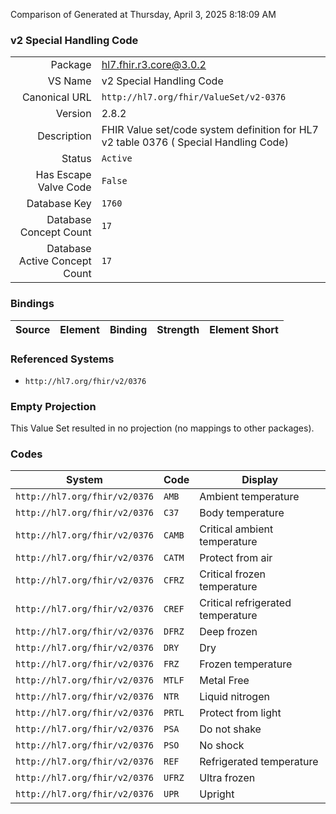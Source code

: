 Comparison of 
Generated at Thursday, April 3, 2025 8:18:09 AM

### v2 Special Handling Code

|      |     |
| ---: | --- |
| Package | hl7.fhir.r3.core@3.0.2 |
| VS Name | v2 Special Handling Code |
| Canonical URL | `http://hl7.org/fhir/ValueSet/v2-0376` |
| Version | 2.8.2 |
| Description | FHIR Value set/code system definition for HL7 v2 table 0376 ( Special Handling Code) |
| Status | `Active` |
| Has Escape Valve Code | `False` |
| Database Key | `1760` |
| Database Concept Count | `17` |
| Database Active Concept Count | `17` |
### Bindings

| Source | Element | Binding | Strength | Element Short |
| ------ | ------- | ------- | -------- | ------------- |

### Referenced Systems

* `http://hl7.org/fhir/v2/0376`
### Empty Projection

This Value Set resulted in no projection (no mappings to other packages).

### Codes

| System | Code | Display |
| ------ | ---- | ------- |
| `http://hl7.org/fhir/v2/0376` | `AMB` | Ambient temperature |
| `http://hl7.org/fhir/v2/0376` | `C37` | Body temperature |
| `http://hl7.org/fhir/v2/0376` | `CAMB` | Critical ambient temperature |
| `http://hl7.org/fhir/v2/0376` | `CATM` | Protect from air |
| `http://hl7.org/fhir/v2/0376` | `CFRZ` | Critical frozen temperature |
| `http://hl7.org/fhir/v2/0376` | `CREF` | Critical refrigerated temperature |
| `http://hl7.org/fhir/v2/0376` | `DFRZ` | Deep frozen |
| `http://hl7.org/fhir/v2/0376` | `DRY` | Dry |
| `http://hl7.org/fhir/v2/0376` | `FRZ` | Frozen temperature |
| `http://hl7.org/fhir/v2/0376` | `MTLF` | Metal Free |
| `http://hl7.org/fhir/v2/0376` | `NTR` | Liquid nitrogen |
| `http://hl7.org/fhir/v2/0376` | `PRTL` | Protect from light |
| `http://hl7.org/fhir/v2/0376` | `PSA` | Do not shake |
| `http://hl7.org/fhir/v2/0376` | `PSO` | No shock |
| `http://hl7.org/fhir/v2/0376` | `REF` | Refrigerated temperature |
| `http://hl7.org/fhir/v2/0376` | `UFRZ` | Ultra frozen |
| `http://hl7.org/fhir/v2/0376` | `UPR` | Upright |
